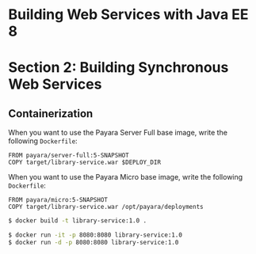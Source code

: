 # Building Web Services with Java EE 8
# Section 2: Building Synchronous Web Services


## Containerization

When you want to use the Payara Server Full base image, write the following `Dockerfile`:
```
FROM payara/server-full:5-SNAPSHOT
COPY target/library-service.war $DEPLOY_DIR
```

When you want to use the Payara Micro base image, write the following `Dockerfile`:
```
FROM payara/micro:5-SNAPSHOT
COPY target/library-service.war /opt/payara/deployments
```

```bash
$ docker build -t library-service:1.0 .

$ docker run -it -p 8080:8080 library-service:1.0
$ docker run -d -p 8080:8080 library-service:1.0
```
